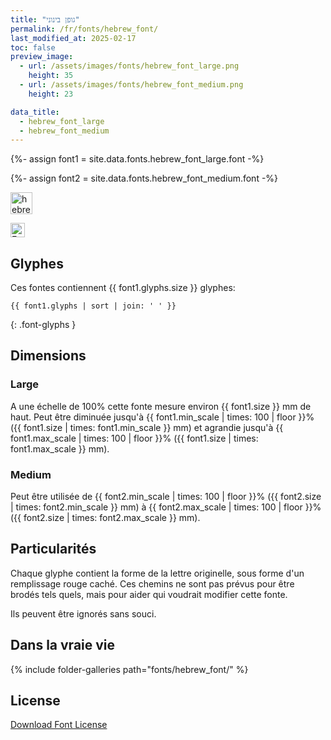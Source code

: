 ```yaml
---
title: "גופן בינוני"
permalink: /fr/fonts/hebrew_font/
last_modified_at: 2025-02-17
toc: false
preview_image:
  - url: /assets/images/fonts/hebrew_font_large.png
    height: 35
  - url: /assets/images/fonts/hebrew_font_medium.png
    height: 23

data_title:
  - hebrew_font_large
  - hebrew_font_medium
---
```

{%- assign font1 = site.data.fonts.hebrew_font_large.font -%}

{%- assign font2 = site.data.fonts.hebrew_font_medium.font -%}

<img 
     src="/assets/images/fonts/hebrew_font_large.png"
     alt="hebrew_font_large" height="35">

<img 
     src="/assets/images/fonts/hebrew_font_medium.png"
     alt="Emilio20" height="23">

## Glyphes

Ces fontes contiennent  {{ font1.glyphs.size }} glyphes:

```
{{ font1.glyphs | sort | join: ' ' }}
```
{: .font-glyphs }

## Dimensions

### Large

A une échelle de 100% cette fonte mesure environ {{ font1.size }} mm de haut.
Peut être diminuée jusqu'à  {{ font1.min_scale | times: 100 | floor }}% ({{ font1.size | times: font1.min_scale }} mm)
et agrandie jusqu'à  {{ font1.max_scale | times: 100 | floor }}% ({{ font1.size | times: font1.max_scale }} mm).

### Medium

Peut être utilisée  de  {{ font2.min_scale | times: 100 | floor }}% ({{ font2.size | times: font2.min_scale }} mm)
à {{ font2.max_scale | times: 100 | floor }}% ({{ font2.size | times: font2.max_scale }} mm). 

## Particularités

Chaque glyphe contient la forme de la lettre originelle, sous forme d'un remplissage rouge caché. 
Ces chemins ne sont pas prévus pour être brodés tels quels, mais pour aider qui voudrait modifier cette fonte. 

Ils peuvent être ignorés sans souci.

## Dans la vraie vie

{% include folder-galleries path="fonts/hebrew_font/" %}

## License

[Download Font License](https://github.com/inkstitch/inkstitch/tree/main/fonts/hebrew_font_medium/LICENSE)
